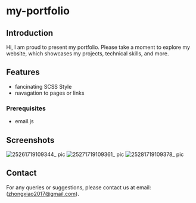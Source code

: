 
# my-portfolio

## Introduction
Hi, I am proud to present my portfolio. Please take a moment to explore my website, which showcases my projects, technical skills, and more.

## Features
- fancinating SCSS Style
- navagation to pages or links

### Prerequisites
- email.js



## Screenshots
![25261719109344_ pic](https://github.com/JennyZhong2022/-Portfolio/assets/109143979/94789ea6-a6ac-43aa-8968-daffd24c1d70)
![25271719109361_ pic](https://github.com/JennyZhong2022/-Portfolio/assets/109143979/605ae5dc-c4e4-42e9-a65b-5a5a0ec5fb81)
![25281719109378_ pic](https://github.com/JennyZhong2022/-Portfolio/assets/109143979/9bcc8b10-eb50-4f1e-b10d-5107eaa2f450)


## Contact
For any queries or suggestions, please contact us at email:(zhongxiao2017@gmail.com).


